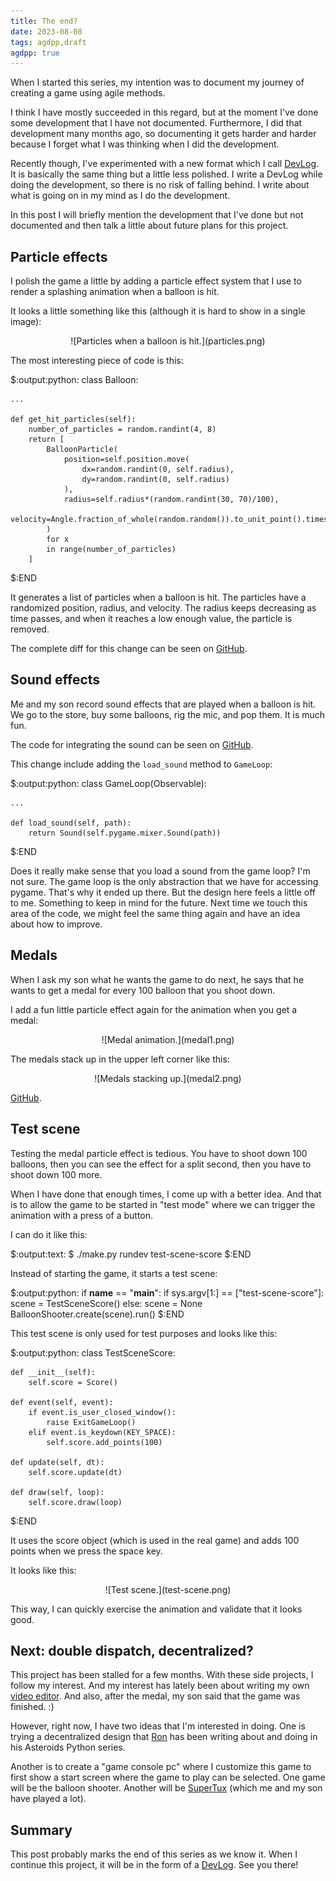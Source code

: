 ```yaml
---
title: The end?
date: 2023-08-08
tags: agdpp,draft
agdpp: true
---
```


When I started this series, my intention was to document my journey of creating
a game using agile methods.

I think I have mostly succeeded in this regard, but at the moment I've done
some development that I have not documented. Furthermore, I did that
development many months ago, so documenting it gets harder and harder because I
forget what I was thinking when I did the development.

Recently though, I've experimented with a new format which I call
[DevLog](/tags/devlog/index.html). It is basically the same thing but a little
less polished. I write a DevLog while doing the development, so there is no
risk of falling behind. I write about what is going on in my mind as I do the
development.

In this post I will briefly mention the development that I've done but not
documented and then talk a little about future plans for this project.

## Particle effects

I polish the game a little by adding a particle effect system that I use to
render a splashing animation when a balloon is hit.

It looks a little something like this (although it is hard to show in a single
image):

<p>
<center>
![Particles when a balloon is hit.](particles.png)
</center>
</p>

The most interesting piece of code is this:

$:output:python:
class Balloon:

    ...

    def get_hit_particles(self):
        number_of_particles = random.randint(4, 8)
        return [
            BalloonParticle(
                position=self.position.move(
                    dx=random.randint(0, self.radius),
                    dy=random.randint(0, self.radius)
                ),
                radius=self.radius*(random.randint(30, 70)/100),
                velocity=Angle.fraction_of_whole(random.random()).to_unit_point().times(self.speed*2)
            )
            for x
            in range(number_of_particles)
        ]
$:END

It generates a list of particles when a balloon is hit. The particles have a
randomized position, radius, and velocity.  The radius keeps decreasing as time
passes, and when it reaches a low enough value, the particle is removed.

The complete diff for this change can be seen on
[GitHub](https://github.com/rickardlindberg/agdpp/compare/b5261a939505c203cd1ffb21462a6772f0381faf...7533ec079dbdeba713526469535a1cc0fc915449).

## Sound effects

Me and my son record sound effects that are played when a balloon is hit.  We
go to the store, buy some balloons, rig the mic, and pop them.  It is much
fun.

The code for integrating the sound can be seen on
[GitHub](https://github.com/rickardlindberg/agdpp/compare/7533ec079dbdeba713526469535a1cc0fc915449...fcb1757f9b219be55d65d8588c259b96b9dc26ce).

This change include adding the `load_sound` method to `GameLoop`:

$:output:python:
class GameLoop(Observable):

    ...

    def load_sound(self, path):
        return Sound(self.pygame.mixer.Sound(path))
$:END

Does it really make sense that you load a sound from the game loop? I'm not
sure. The game loop is the only abstraction that we have for accessing pygame.
That's why it ended up there. But the design here feels a little off to me.
Something to keep in mind for the future. Next time we touch this area of the
code, we might feel the same thing again and have an idea about how to improve.

## Medals

When I ask my son what he wants the game to do next, he says that he wants to
get a medal for every 100 balloon that you shoot down.

I add a fun little particle effect again for the animation when you get a
medal:

<p>
<center>
![Medal animation.](medal1.png)
</center>
</p>

The medals stack up in the upper left corner like this:

<p>
<center>
![Medals stacking up.](medal2.png)
</center>
</p>

[GitHub](https://github.com/rickardlindberg/agdpp/compare/fcb1757f9b219be55d65d8588c259b96b9dc26ce...0c8e713a6d938898ddb92164cc86dcb1db19aa0c).

## Test scene

Testing the medal particle effect is tedious. You have to shoot down 100
balloons, then you can see the effect for a split second, then you have to
shoot down 100 more.

When I have done that enough times, I come up with a better idea. And that is
to allow the game to be started in "test mode" where we can trigger the
animation with a press of a button.

I can do it like this:

$:output:text:
$ ./make.py rundev test-scene-score
$:END

Instead of starting the game, it starts a test scene:

$:output:python:
if __name__ == "__main__":
    if sys.argv[1:] == ["test-scene-score"]:
        scene = TestSceneScore()
    else:
        scene = None
    BalloonShooter.create(scene).run()
$:END

This test scene is only used for test purposes and looks like this:

$:output:python:
class TestSceneScore:

    def __init__(self):
        self.score = Score()

    def event(self, event):
        if event.is_user_closed_window():
            raise ExitGameLoop()
        elif event.is_keydown(KEY_SPACE):
            self.score.add_points(100)

    def update(self, dt):
        self.score.update(dt)

    def draw(self, loop):
        self.score.draw(loop)
$:END

It uses the score object (which is used in the real game) and adds 100 points
when we press the space key.

It looks like this:

<p>
<center>
![Test scene.](test-scene.png)
</center>
</p>

This way, I can quickly exercise the animation and validate that it looks good.

## Next: double dispatch, decentralized?

This project has been stalled for a few months. With these side projects, I follow
my interest. And my interest has lately been about writing my own [video
editor](/projects/rlvideo/index.html). And also, after the medal, my son said
that the game was finished. :)

However, right now, I have two ideas that I'm interested in doing. One is
trying a decentralized design that [Ron](https://www.ronjeffries.com/) has been
writing about and doing in his Asteroids Python series.

Another is to create a "game console pc" where I customize this game to first
show a start screen where the game to play can be selected. One game will be
the balloon shooter. Another will be [SuperTux](https://www.supertux.org/)
(which me and my son have played a lot).

## Summary

This post probably marks the end of this series as we know it.  When I continue
this project, it will be in the form of a [DevLog](/tags/devlog/index.html).
See you there!
